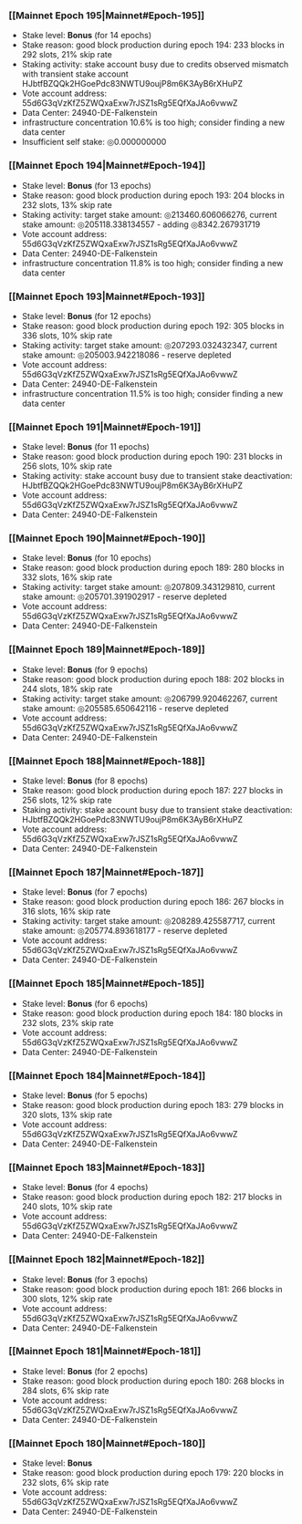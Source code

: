 ### [[Mainnet Epoch 195|Mainnet#Epoch-195]]
* Stake level: **Bonus** (for 14 epochs)
* Stake reason: good block production during epoch 194: 233 blocks in 292 slots, 21% skip rate
* Staking activity: stake account busy due to credits observed mismatch with transient stake account HJbtfBZQQk2HGoePdc83NWTU9oujP8m6K3AyB6rXHuPZ
* Vote account address: 55d6G3qVzKfZ5ZWQxaExw7rJSZ1sRg5EQfXaJAo6vwwZ
* Data Center: 24940-DE-Falkenstein
* infrastructure concentration 10.6% is too high; consider finding a new data center
* Insufficient self stake: ◎0.000000000
### [[Mainnet Epoch 194|Mainnet#Epoch-194]]
* Stake level: **Bonus** (for 13 epochs)
* Stake reason: good block production during epoch 193: 204 blocks in 232 slots, 13% skip rate
* Staking activity: target stake amount: ◎213460.606066276, current stake amount: ◎205118.338134557 - adding ◎8342.267931719
* Vote account address: 55d6G3qVzKfZ5ZWQxaExw7rJSZ1sRg5EQfXaJAo6vwwZ
* Data Center: 24940-DE-Falkenstein
* infrastructure concentration 11.8% is too high; consider finding a new data center
### [[Mainnet Epoch 193|Mainnet#Epoch-193]]
* Stake level: **Bonus** (for 12 epochs)
* Stake reason: good block production during epoch 192: 305 blocks in 336 slots, 10% skip rate
* Staking activity: target stake amount: ◎207293.032432347, current stake amount: ◎205003.942218086 - reserve depleted
* Vote account address: 55d6G3qVzKfZ5ZWQxaExw7rJSZ1sRg5EQfXaJAo6vwwZ
* Data Center: 24940-DE-Falkenstein
* infrastructure concentration 11.5% is too high; consider finding a new data center
### [[Mainnet Epoch 191|Mainnet#Epoch-191]]
* Stake level: **Bonus** (for 11 epochs)
* Stake reason: good block production during epoch 190: 231 blocks in 256 slots, 10% skip rate
* Staking activity: stake account busy due to transient stake deactivation: HJbtfBZQQk2HGoePdc83NWTU9oujP8m6K3AyB6rXHuPZ
* Vote account address: 55d6G3qVzKfZ5ZWQxaExw7rJSZ1sRg5EQfXaJAo6vwwZ
* Data Center: 24940-DE-Falkenstein
### [[Mainnet Epoch 190|Mainnet#Epoch-190]]
* Stake level: **Bonus** (for 10 epochs)
* Stake reason: good block production during epoch 189: 280 blocks in 332 slots, 16% skip rate
* Staking activity: target stake amount: ◎207809.343129810, current stake amount: ◎205701.391902917 - reserve depleted
* Vote account address: 55d6G3qVzKfZ5ZWQxaExw7rJSZ1sRg5EQfXaJAo6vwwZ
* Data Center: 24940-DE-Falkenstein
### [[Mainnet Epoch 189|Mainnet#Epoch-189]]
* Stake level: **Bonus** (for 9 epochs)
* Stake reason: good block production during epoch 188: 202 blocks in 244 slots, 18% skip rate
* Staking activity: target stake amount: ◎206799.920462267, current stake amount: ◎205585.650642116 - reserve depleted
* Vote account address: 55d6G3qVzKfZ5ZWQxaExw7rJSZ1sRg5EQfXaJAo6vwwZ
* Data Center: 24940-DE-Falkenstein
### [[Mainnet Epoch 188|Mainnet#Epoch-188]]
* Stake level: **Bonus** (for 8 epochs)
* Stake reason: good block production during epoch 187: 227 blocks in 256 slots, 12% skip rate
* Staking activity: stake account busy due to transient stake deactivation: HJbtfBZQQk2HGoePdc83NWTU9oujP8m6K3AyB6rXHuPZ
* Vote account address: 55d6G3qVzKfZ5ZWQxaExw7rJSZ1sRg5EQfXaJAo6vwwZ
* Data Center: 24940-DE-Falkenstein
### [[Mainnet Epoch 187|Mainnet#Epoch-187]]
* Stake level: **Bonus** (for 7 epochs)
* Stake reason: good block production during epoch 186: 267 blocks in 316 slots, 16% skip rate
* Staking activity: target stake amount: ◎208289.425587717, current stake amount: ◎205774.893618177 - reserve depleted
* Vote account address: 55d6G3qVzKfZ5ZWQxaExw7rJSZ1sRg5EQfXaJAo6vwwZ
* Data Center: 24940-DE-Falkenstein
### [[Mainnet Epoch 185|Mainnet#Epoch-185]]
* Stake level: **Bonus** (for 6 epochs)
* Stake reason: good block production during epoch 184: 180 blocks in 232 slots, 23% skip rate
* Vote account address: 55d6G3qVzKfZ5ZWQxaExw7rJSZ1sRg5EQfXaJAo6vwwZ
* Data Center: 24940-DE-Falkenstein
### [[Mainnet Epoch 184|Mainnet#Epoch-184]]
* Stake level: **Bonus** (for 5 epochs)
* Stake reason: good block production during epoch 183: 279 blocks in 320 slots, 13% skip rate
* Vote account address: 55d6G3qVzKfZ5ZWQxaExw7rJSZ1sRg5EQfXaJAo6vwwZ
* Data Center: 24940-DE-Falkenstein
### [[Mainnet Epoch 183|Mainnet#Epoch-183]]
* Stake level: **Bonus** (for 4 epochs)
* Stake reason: good block production during epoch 182: 217 blocks in 240 slots, 10% skip rate
* Vote account address: 55d6G3qVzKfZ5ZWQxaExw7rJSZ1sRg5EQfXaJAo6vwwZ
* Data Center: 24940-DE-Falkenstein
### [[Mainnet Epoch 182|Mainnet#Epoch-182]]
* Stake level: **Bonus** (for 3 epochs)
* Stake reason: good block production during epoch 181: 266 blocks in 300 slots, 12% skip rate
* Vote account address: 55d6G3qVzKfZ5ZWQxaExw7rJSZ1sRg5EQfXaJAo6vwwZ
* Data Center: 24940-DE-Falkenstein
### [[Mainnet Epoch 181|Mainnet#Epoch-181]]
* Stake level: **Bonus** (for 2 epochs)
* Stake reason: good block production during epoch 180: 268 blocks in 284 slots, 6% skip rate
* Vote account address: 55d6G3qVzKfZ5ZWQxaExw7rJSZ1sRg5EQfXaJAo6vwwZ
* Data Center: 24940-DE-Falkenstein
### [[Mainnet Epoch 180|Mainnet#Epoch-180]]
* Stake level: **Bonus**
* Stake reason: good block production during epoch 179: 220 blocks in 232 slots, 6% skip rate
* Vote account address: 55d6G3qVzKfZ5ZWQxaExw7rJSZ1sRg5EQfXaJAo6vwwZ
* Data Center: 24940-DE-Falkenstein